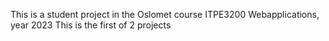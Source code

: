 This is a student project in the Oslomet course ITPE3200 Webapplications, year 2023
This is the first of 2 projects
